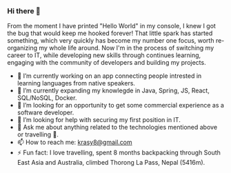 ### Hi there 👋

From the moment I have printed "Hello World" in my console, I knew I got the bug that would keep me hooked forever!
That little spark has started something, which very quickly has become my number one focus, worth re-organizing my whole life around.
Now I'm in the process of switching my career to IT, while developing new skills through continues learning, engaging with the community of developers and building my projects.

- 🔭  I’m currently working on an app connecting people intrested in learning languages from native speakers.
- 🌱  I’m currently expanding my knowlegde in Java, Spring, JS, React, SQL/NoSQL, Docker.
- 👯  I’m looking for an opportunity to get some commercial experience as a software developer.
- 🤔  I’m looking for help with securing my first position in IT.
- 💬  Ask me about anything related to the technologies mentioned above or travelling 🧭.
- 📫  How to reach me: krasy8@gmail.com
- ⚡  Fun fact: I love travelling, spent 8 months backpacking through South East Asia and Australia, climbed Thorong La Pass, Nepal (5416m).
